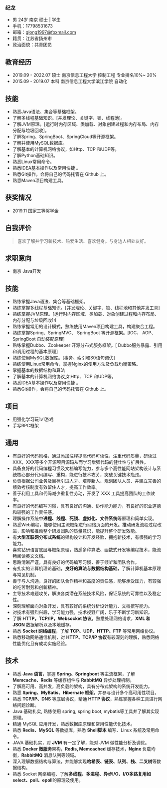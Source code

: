 



### 纪龙

- 男	24岁	南京	硕士 | 学生 
- 手机：17798531673 
- 邮箱：glong1997@foxmail.com
- 籍贯：江苏省扬州市
- 政治面貌：共青团员



## 教育经历

- 2019.09 - 2022.07	硕士	南京信息工程大学	控制工程	专业排名10%~ 20%
- 2015.09 - 2019.07	本科	南京信息工程大学滨江学院	自动化



## 技能

- 熟悉Java语法、集合等基础框架。
- 了解多线程基础知识。[并发理论、关键字、锁、线程池]。
- 了解JVM原理。[运行时内存区域、类加载、对象创建过程和内存布局、内存分配与垃圾回收]。
- 了解Spring、SpringBoot、SpringCloud等开源框架。
- 了解并使用MySQL数据库。
- 了解基本的计算机网络协议，如Http、TCP 和UDP等。
- 了解Python基础知识。
- 熟悉Linux常用命令。
- 熟悉IDEA基本操作以及常用快捷 。
- 熟悉Git操作，会将自己的代码托管在 Github 上。
- 熟悉Maven项目构建工具。



## 获奖情况

- 2019.11 国家三等奖学金



## 自我评价

> 喜欢了解并学习新技术、热爱生活、喜欢健身。与身边人相处友好。



## 求职意向

- 南京	Java开发

>





## 技能

- 熟练掌握Java语法、集合等基础框架。
- 熟练掌握多线程基础知识。[并发理论、关键字、锁、线程池和其他并发工具]
- 熟练掌握JVM原理。[运行时内存区域、类加载、对象创建过程和内存布局、内存分配与垃圾回收]4
- 熟练掌握常用的设计模式，熟练使用Maven项目构建工具，构建聚合工程。
- 熟练掌握Spring、SpringMVC、 SpringBoot 等开源框架。[IOC、 AOP、SpringBoot 自动装配原理]
- 熟练掌握Dubbo、Zookeeper 开源分布式服务框架。[ Dubbo服务暴露、引用和调用过程的基本原理]
- 熟练使用MySQL数据库。[事务、索引和S0语句调优]
- 熟练使用Linux常用命令，掌握Nginx的使用方法及负载均衡策略。
- 掌握基本的数据结构和算法
- 了解基本的计算机网络协议,如Http、TCP 和UDP等。
- 熟悉IDEA基本操作以及常用快捷 。
- 熟悉Git操作，会将自己的代码托管在 Github 上。



## 项目

- 用强化学习玩1v1游戏
- 手写RPC框架






## 通用

- 有良好的代码风格，通过添加注释提高代码可读性，注重代码质量，研读过 XXX，XXX等多个开源项目源码从而学习增强代码的健壮性与扩展性。
- 具备良好的代码编程习惯及文档编写能力，参与多个高性能网站架构设计与系统核心部分代码编写、重构，能进行技术攻关，突破关键技术瓶颈。
- 负责根据公司业务及目标引进人才、培养新人、规划团队人员、并建立完善的绩效考核制度有效留住人才，提高工作效率。
- 善于利用工具和代码减少重复性劳动，开发了 XXX 工具提高团队的工作效率。
- 有良好的代码编写习惯，具有良好的沟通、协作能力能力，有良好的职业道德和较强的工作责任感。
- 理解操作系统中**进程、线程、死锁、虚拟化、文件系统**等原理和简单实现。
- 熟悉Web编程，能够使用主流框架进行网络页面的开发。推动研发流程过程改进，影响和推动整个研发团队的质量意识，能提升整个研发效能。
- 有**大型互联网分布式系统**的架构设计和开发经验，拥抱新技术，有很强的学习能力。
- 喜欢钻研语言底层与框架原理，熟悉多种算法、函数式开发等编程技术，能流畅阅读英文文档。
- 思路清晰严谨，具有良好的代码编写习惯，善于倾听和团队合作。
- 有扎实的计算机理论基础，**良好的算法与数据结构基础**，了解计算机基本原理与常见机制。
- 善于与人沟通，良好的团队合作精神和高度的责任感，能够承受压力，有较强的吃苦耐劳和创新精神。
- 主导技术难题攻关，解决各类潜在系统技术风险，保证系统的可靠性以及稳定性。
- 深刻理解面向对象开发，具有较好的系统分析设计能力、文档撰写能力。
- 对技术有强烈兴趣，学习能力强，技术视野广阔，乐于不断学习新知识。
- 了解 **HTTP，TCP/IP，Websocket 协议**，熟悉处理网络请求，**XML 和 JSON** 数据解析以及本地缓存。
- 熟悉 **Socket 网络编程**，了解 **TCP、UDP、HTTP、FTP** 等常用网络协议。
- 熟悉移动网络通信机制，对 **HTTP、TCP/IP 协议**有较深刻的理解，熟悉网络性能优化且有成功实施经验。

## 技术

- 熟悉 **Java 语言**，掌握 **Spring、Springboot** 等主流框架，了解 **Memcache、Redis** 等缓存组件与 **RabbitMQ** 异步处理机制。
- 了解高可用、高并发，高负载的架构，具有分布式架构的系统开发能力。
- 熟悉 **Spring、MyBatis、Hibernate 框架**，并参与设计多个高可用性项目。
- 熟悉 **TCP/IP、DNS** 等底层协议，精通 **HTTP 协议**，熟练掌握各种工具进行网络问题诊断。
- Java 基础扎实, 熟练使用 spring, spring boot, mybatis等工具并了解其实现原理。
- 精通 MySQL 应用开发，熟悉数据库原理和常用性能优化技术。
- 熟悉 **Redis、MySQL** 等数据库，熟悉 **Shell脚本** 编写、Linux 系统及常用命令。
- JAVA 基础扎实，对 **JVM** 有一定了解，能对 JVM 做性能分析及调优。
- 熟悉 **Docker 微服务**架构，**Redis, Memcached** 缓存技术，**Nginx** 负载均衡，**RabbitMQ** 消息队列等领域。
- 深入理解数据结构与算法，并能够实现**哈希表、链表、队列、栈、二叉树**等数据结构。
- 熟悉 Socket 网络编程、了解**多线程、多进程、异步I/O、I/O多路复用如 select、poll、epoll**的原理及使用。